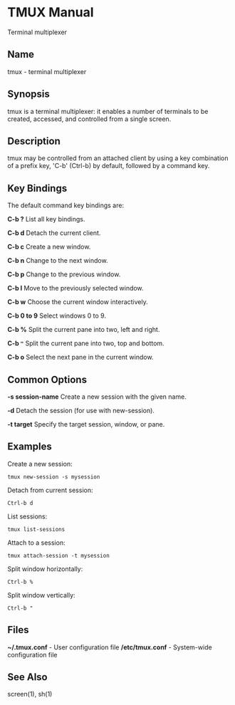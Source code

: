 # TMUX Manual

Terminal multiplexer

## Name

tmux - terminal multiplexer

## Synopsis

tmux is a terminal multiplexer: it enables a number of terminals to be created, accessed, and controlled from a single screen.

## Description

tmux may be controlled from an attached client by using a key combination of a prefix key, 'C-b' (Ctrl-b) by default, followed by a command key.

## Key Bindings

The default command key bindings are:

**C-b ?** List all key bindings.

**C-b d** Detach the current client.

**C-b c** Create a new window.

**C-b n** Change to the next window.

**C-b p** Change to the previous window.

**C-b l** Move to the previously selected window.

**C-b w** Choose the current window interactively.

**C-b 0 to 9** Select windows 0 to 9.

**C-b %** Split the current pane into two, left and right.

**C-b `"`** Split the current pane into two, top and bottom.

**C-b o** Select the next pane in the current window.

## Common Options

**-s session-name** Create a new session with the given name.

**-d** Detach the session (for use with new-session).

**-t target** Specify the target session, window, or pane.

## Examples

Create a new session:
```
tmux new-session -s mysession
```

Detach from current session:
```
Ctrl-b d
```

List sessions:
```
tmux list-sessions
```

Attach to a session:
```
tmux attach-session -t mysession
```

Split window horizontally:
```
Ctrl-b %
```

Split window vertically:
```
Ctrl-b "
```

## Files

**~/.tmux.conf** - User configuration file
**/etc/tmux.conf** - System-wide configuration file

## See Also

screen(1), sh(1)